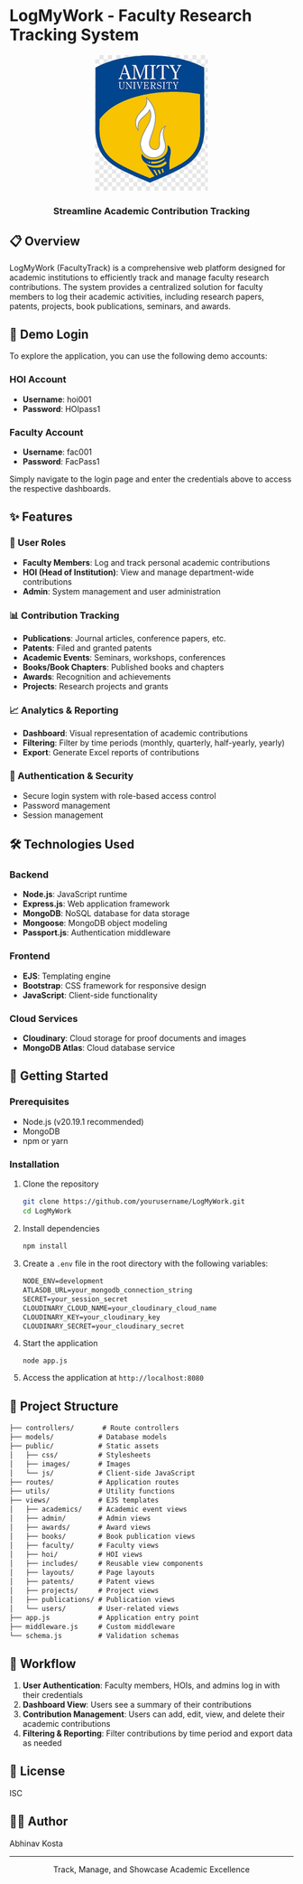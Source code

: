 # LogMyWork - Faculty Research Tracking System

<div align="center">
  <img src="./public/images/logo.webp" alt="LogMyWork Logo" width="200">
  <h3>Streamline Academic Contribution Tracking</h3>
</div>

## 📋 Overview

LogMyWork (FacultyTrack) is a comprehensive web platform designed for academic institutions to efficiently track and manage faculty research contributions. The system provides a centralized solution for faculty members to log their academic activities, including research papers, patents, projects, book publications, seminars, and awards.

## 🔑 Demo Login
To explore the application, you can use the following demo accounts:

### HOI Account
- **Username**: hoi001
- **Password**: HOIpass1

### Faculty Account
- **Username**: fac001
- **Password**: FacPass1

Simply navigate to the login page and enter the credentials above to access the respective dashboards.

## ✨ Features

### 👥 User Roles

- **Faculty Members**: Log and track personal academic contributions
- **HOI (Head of Institution)**: View and manage department-wide contributions
- **Admin**: System management and user administration

### 📊 Contribution Tracking

- **Publications**: Journal articles, conference papers, etc.
- **Patents**: Filed and granted patents
- **Academic Events**: Seminars, workshops, conferences
- **Books/Book Chapters**: Published books and chapters
- **Awards**: Recognition and achievements
- **Projects**: Research projects and grants

### 📈 Analytics & Reporting

- **Dashboard**: Visual representation of academic contributions
- **Filtering**: Filter by time periods (monthly, quarterly, half-yearly, yearly)
- **Export**: Generate Excel reports of contributions

### 🔐 Authentication & Security

- Secure login system with role-based access control
- Password management
- Session management

## 🛠️ Technologies Used

### Backend
- **Node.js**: JavaScript runtime
- **Express.js**: Web application framework
- **MongoDB**: NoSQL database for data storage
- **Mongoose**: MongoDB object modeling
- **Passport.js**: Authentication middleware

### Frontend
- **EJS**: Templating engine
- **Bootstrap**: CSS framework for responsive design
- **JavaScript**: Client-side functionality

### Cloud Services
- **Cloudinary**: Cloud storage for proof documents and images
- **MongoDB Atlas**: Cloud database service

## 🚀 Getting Started

### Prerequisites

- Node.js (v20.19.1 recommended)
- MongoDB
- npm or yarn

### Installation

1. Clone the repository
   ```bash
   git clone https://github.com/yourusername/LogMyWork.git
   cd LogMyWork
   ```

2. Install dependencies
   ```bash
   npm install
   ```

3. Create a `.env` file in the root directory with the following variables:
   ```
   NODE_ENV=development
   ATLASDB_URL=your_mongodb_connection_string
   SECRET=your_session_secret
   CLOUDINARY_CLOUD_NAME=your_cloudinary_cloud_name
   CLOUDINARY_KEY=your_cloudinary_key
   CLOUDINARY_SECRET=your_cloudinary_secret
   ```

4. Start the application
   ```bash
   node app.js
   ```

5. Access the application at `http://localhost:8080`

## 📁 Project Structure

```
├── controllers/       # Route controllers
├── models/           # Database models
├── public/           # Static assets
│   ├── css/          # Stylesheets
│   ├── images/       # Images
│   └── js/           # Client-side JavaScript
├── routes/           # Application routes
├── utils/            # Utility functions
├── views/            # EJS templates
│   ├── academics/    # Academic event views
│   ├── admin/        # Admin views
│   ├── awards/       # Award views
│   ├── books/        # Book publication views
│   ├── faculty/      # Faculty views
│   ├── hoi/          # HOI views
│   ├── includes/     # Reusable view components
│   ├── layouts/      # Page layouts
│   ├── patents/      # Patent views
│   ├── projects/     # Project views
│   ├── publications/ # Publication views
│   └── users/        # User-related views
├── app.js            # Application entry point
├── middleware.js     # Custom middleware
└── schema.js         # Validation schemas
```

## 🔄 Workflow

1. **User Authentication**: Faculty members, HOIs, and admins log in with their credentials
2. **Dashboard View**: Users see a summary of their contributions
3. **Contribution Management**: Users can add, edit, view, and delete their academic contributions
4. **Filtering & Reporting**: Filter contributions by time period and export data as needed

## 📝 License

ISC

## 👨‍💻 Author

Abhinav Kosta

---

<div align="center">
  <p>Track, Manage, and Showcase Academic Excellence</p>
</div>